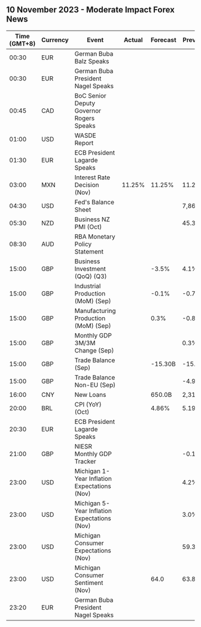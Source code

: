## 10 November 2023 - Moderate Impact Forex News

| Time (GMT+8) | Currency | Event | Actual | Forecast | Previous |
|------|----------|-------|--------|----------|----------|
| 00:30 | EUR | German Buba Balz Speaks |  |  |  |
| 00:30 | EUR | German Buba President Nagel Speaks |  |  |  |
| 00:45 | CAD | BoC Senior Deputy Governor Rogers Speaks |  |  |  |
| 01:00 | USD | WASDE Report |  |  |  |
| 01:30 | EUR | ECB President Lagarde Speaks |  |  |  |
| 03:00 | MXN | Interest Rate Decision (Nov) | 11.25% | 11.25% | 11.25% |
| 04:30 | USD | Fed's Balance Sheet |  |  | 7,867B |
| 05:30 | NZD | Business NZ PMI (Oct) |  |  | 45.3 |
| 08:30 | AUD | RBA Monetary Policy Statement |  |  |  |
| 15:00 | GBP | Business Investment (QoQ) (Q3) |  | -3.5% | 4.1% |
| 15:00 | GBP | Industrial Production (MoM) (Sep) |  | -0.1% | -0.7% |
| 15:00 | GBP | Manufacturing Production (MoM) (Sep) |  | 0.3% | -0.8% |
| 15:00 | GBP | Monthly GDP 3M/3M Change (Sep) |  |  | 0.3% |
| 15:00 | GBP | Trade Balance (Sep) |  | -15.30B | -15.95B |
| 15:00 | GBP | Trade Balance Non-EU (Sep) |  |  | -4.90B |
| 16:00 | CNY | New Loans |  | 650.0B | 2,310.0B |
| 20:00 | BRL | CPI (YoY) (Oct) |  | 4.86% | 5.19% |
| 20:30 | EUR | ECB President Lagarde Speaks |  |  |  |
| 21:00 | GBP | NIESR Monthly GDP Tracker |  |  | -0.1% |
| 23:00 | USD | Michigan 1-Year Inflation Expectations (Nov) |  |  | 4.2% |
| 23:00 | USD | Michigan 5-Year Inflation Expectations (Nov) |  |  | 3.0% |
| 23:00 | USD | Michigan Consumer Expectations (Nov) |  |  | 59.3 |
| 23:00 | USD | Michigan Consumer Sentiment (Nov) |  | 64.0 | 63.8 |
| 23:20 | EUR | German Buba President Nagel Speaks |  |  |  |
